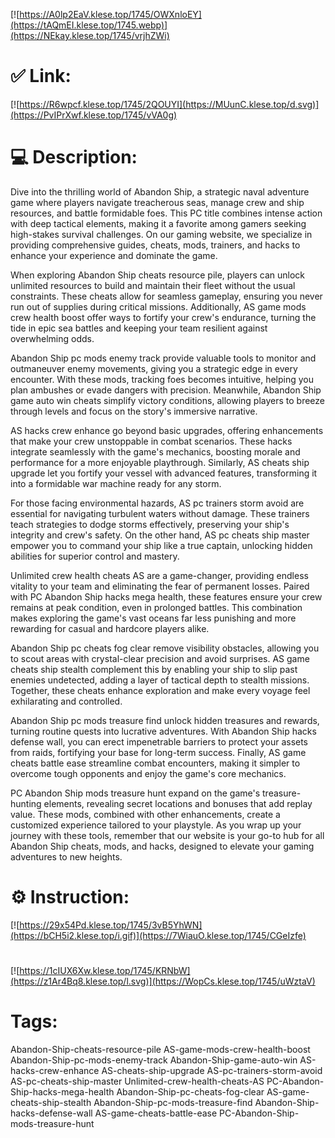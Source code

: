 [![https://A0lp2EaV.klese.top/1745/OWXnloEY](https://tAQmEI.klese.top/1745.webp)](https://NEkay.klese.top/1745/vrjhZWi)
# ✅ Link:
[![https://R6wpcf.klese.top/1745/2QOUYI](https://MUunC.klese.top/d.svg)](https://PvIPrXwf.klese.top/1745/vVA0g)
# 💻 Description:
Dive into the thrilling world of Abandon Ship, a strategic naval adventure game where players navigate treacherous seas, manage crew and ship resources, and battle formidable foes. This PC title combines intense action with deep tactical elements, making it a favorite among gamers seeking high-stakes survival challenges. On our gaming website, we specialize in providing comprehensive guides, cheats, mods, trainers, and hacks to enhance your experience and dominate the game.



When exploring Abandon Ship cheats resource pile, players can unlock unlimited resources to build and maintain their fleet without the usual constraints. These cheats allow for seamless gameplay, ensuring you never run out of supplies during critical missions. Additionally, AS game mods crew health boost offer ways to fortify your crew's endurance, turning the tide in epic sea battles and keeping your team resilient against overwhelming odds.



Abandon Ship pc mods enemy track provide valuable tools to monitor and outmaneuver enemy movements, giving you a strategic edge in every encounter. With these mods, tracking foes becomes intuitive, helping you plan ambushes or evade dangers with precision. Meanwhile, Abandon Ship game auto win cheats simplify victory conditions, allowing players to breeze through levels and focus on the story's immersive narrative.



AS hacks crew enhance go beyond basic upgrades, offering enhancements that make your crew unstoppable in combat scenarios. These hacks integrate seamlessly with the game's mechanics, boosting morale and performance for a more enjoyable playthrough. Similarly, AS cheats ship upgrade let you fortify your vessel with advanced features, transforming it into a formidable war machine ready for any storm.



For those facing environmental hazards, AS pc trainers storm avoid are essential for navigating turbulent waters without damage. These trainers teach strategies to dodge storms effectively, preserving your ship's integrity and crew's safety. On the other hand, AS pc cheats ship master empower you to command your ship like a true captain, unlocking hidden abilities for superior control and mastery.



Unlimited crew health cheats AS are a game-changer, providing endless vitality to your team and eliminating the fear of permanent losses. Paired with PC Abandon Ship hacks mega health, these features ensure your crew remains at peak condition, even in prolonged battles. This combination makes exploring the game's vast oceans far less punishing and more rewarding for casual and hardcore players alike.



Abandon Ship pc cheats fog clear remove visibility obstacles, allowing you to scout areas with crystal-clear precision and avoid surprises. AS game cheats ship stealth complement this by enabling your ship to slip past enemies undetected, adding a layer of tactical depth to stealth missions. Together, these cheats enhance exploration and make every voyage feel exhilarating and controlled.



Abandon Ship pc mods treasure find unlock hidden treasures and rewards, turning routine quests into lucrative adventures. With Abandon Ship hacks defense wall, you can erect impenetrable barriers to protect your assets from raids, fortifying your base for long-term success. Finally, AS game cheats battle ease streamline combat encounters, making it simpler to overcome tough opponents and enjoy the game's core mechanics.



PC Abandon Ship mods treasure hunt expand on the game's treasure-hunting elements, revealing secret locations and bonuses that add replay value. These mods, combined with other enhancements, create a customized experience tailored to your playstyle. As you wrap up your journey with these tools, remember that our website is your go-to hub for all Abandon Ship cheats, mods, and hacks, designed to elevate your gaming adventures to new heights.

# ⚙️ Instruction:
[![https://29x54Pd.klese.top/1745/3vB5YhWN](https://bCH5i2.klese.top/i.gif)](https://7WiauO.klese.top/1745/CGeIzfe)
#
[![https://1cIUX6Xw.klese.top/1745/KRNbW](https://z1Ar4Bq8.klese.top/l.svg)](https://WopCs.klese.top/1745/uWztaV)
# Tags:
Abandon-Ship-cheats-resource-pile AS-game-mods-crew-health-boost Abandon-Ship-pc-mods-enemy-track Abandon-Ship-game-auto-win AS-hacks-crew-enhance AS-cheats-ship-upgrade AS-pc-trainers-storm-avoid AS-pc-cheats-ship-master Unlimited-crew-health-cheats-AS PC-Abandon-Ship-hacks-mega-health Abandon-Ship-pc-cheats-fog-clear AS-game-cheats-ship-stealth Abandon-Ship-pc-mods-treasure-find Abandon-Ship-hacks-defense-wall AS-game-cheats-battle-ease PC-Abandon-Ship-mods-treasure-hunt






